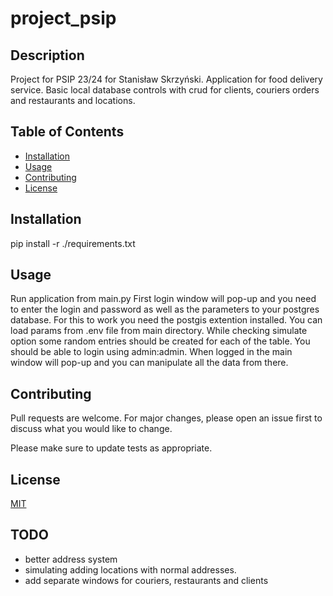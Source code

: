 # project_psip

## Description
Project for PSIP 23/24 for Stanisław Skrzyński.
Application for food delivery service. Basic local database controls with crud for clients, couriers orders and restaurants and locations.

## Table of Contents
- [Installation](#installation)
- [Usage](#usage)
- [Contributing](#contributing)
- [License](#license)

## Installation

pip install -r ./requirements.txt


## Usage

Run application from main.py 
First login window will pop-up and you need to enter the login and password as well as the parameters to your postgres database. For this to work you need the postgis extention installed. You can load params from .env file from main directory. While checking simulate option some random entries should be created for each of the table. You should be able to login using admin:admin.
When logged in the main window will pop-up and you can manipulate all the data from there.

## Contributing
Pull requests are welcome. For major changes, please open an issue first
to discuss what you would like to change.

Please make sure to update tests as appropriate.

## License
[MIT](https://choosealicense.com/licenses/mit/)

## TODO
- better address system
- simulating adding locations with normal addresses.
- add separate windows for couriers, restaurants and clients
